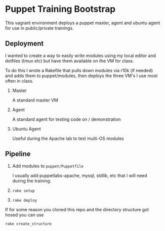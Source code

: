 # Puppet Training Bootstrap
This vagrant environment deploys a puppet master, agent and ubuntu agent for use in public/private trainings.

## Deployment
I wanted to create a way to easily write modules using my local editor and dotfiles (tmux etc) but have them available on the VM for class. 

To do this I wrote a Rakefile that pulls down modules via r10k (if needed) and adds them to puppet/modules, then deploys the three VM's I use most often in class.

1. Master

	A standard master VM 

2. Agent

	A standard agent for testing code on / demonstration

3. Ubuntu Agent

	Useful during the Apache lab to test multi-OS modules

## Pipeline

1. Add modules to ```puppet/Puppetfile```

	I usually add puppetlabs-apache, mysql, stdlib, etc that I will need during the training. 

2. ```rake setup```

3. ```rake deploy```


If for some reason you cloned this repo and the directory structure got hosed you can use

```rake create_structure```


